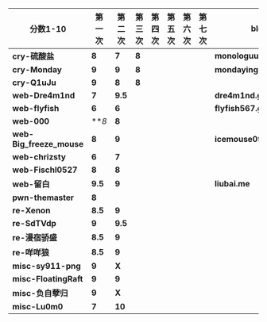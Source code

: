 | **分数1-10** | **第一次** | **第二次** | **第三次** | **第四次** | **第五次** | **第六次** | **第七次** | **blog** |
| --- | --- | --- | --- | --- | --- | --- | --- | --- |
| **cry-硫酸盐** | **8** | **7** | **8** |  |  |  |  | **monologuue.blog** |
| **cry-Monday** | **9** | **9** | **8** |  |  |  |  | **mondaying.cn** |
| **cry-Q1uJu** | **9** | **8** | **8** |  |  |  |  |  |
| **web-Dre4m1nd** | **7** | **9.5** |  |  |  |  |  | **dre4m1nd.github.io** |
| **web-flyfish** | **6** | **6** |  |  |  |  |  | **flyfish567.github.io** |
| **web-000** | ***8* | **8** |  |  |  |  |  |  |
| **web-Big_freeze_mouse** | **8** | **9** |  |  |  |  |  | **icemouse094.github.io** |
| **web-chrizsty** | **6** | **7** |  |  |  |  |  |  |
| **web-Fischl0527** | **8** | **8** |  |  |  |  |  |  |
| **web-留白** | **9.5** | **9** |  |  |  |  |  | **liubai.me** |
| **pwn-themaster** | **8** |  |  |  |  |  |  |  |
| **re-Xenon** | **8.5** | **9** |  |  |  |  |  |  |
| **re-SdTVdp** | **9** | **9.5** |  |  |  |  |  |  |
| **re-漫宿骄盛** | **8.5** | **9** |  |  |  |  |  |  |
| **re-咩咩狼** | **8.5** | **9** |  |  |  |  |  |  |
| **misc-sy911-png** | **9** | **X** |  |  |  |  |  |  |
| **misc-FloatingRaft** | **9** | **9** |  |  |  |  |  |  |
| **misc-负自孽归** | **9** | **X** |  |  |  |  |  |  |
| **misc-Lu0m0** | **7** | **10** |  |  |  |  |  |  |
